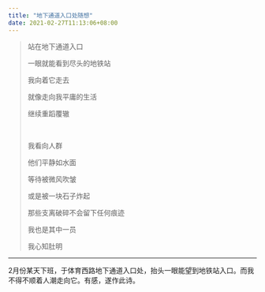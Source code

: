 ```yaml
---
title: "地下通道入口处随想"
date: 2021-02-27T11:13:06+08:00
---
```



> 站在地下通道入口
>
> 一眼就能看到尽头的地铁站
>
> 我向着它走去
> 	
> 就像走向我平庸的生活
> 	
> 继续重蹈覆辙
>
> <br>
>
> 我看向人群
>
> 他们平静如水面
> 	
> 等待被微风吹皱
> 	
> 或是被一块石子炸起
> 	
> 那些支离破碎不会留下任何痕迹
> 	
> 我也是其中一员
> 	
> 我心知肚明



---

2月份某天下班，于体育西路地下通道入口处，抬头一眼能望到地铁站入口。而我不得不顺着人潮走向它。有感，遂作此诗。


